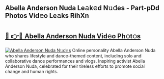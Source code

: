 ## Abella Anderson Nuda Le𝚊k𝚎d N𝚞𝚍es - Part-pDd Photos Vid𝚎o Le𝚊ks RihXn

# <h2><a href="http://fbccsog.evod.top/?m=Abella+Anderson+Nuda">🔗 👉🔴 Abella Anderson Nuda Vid𝚎o Ph𝚘t𝚘s</a></h2>

[![Abella Anderson Nuda N𝚞d𝚎s](https://i.imgur.com/8V9OHl7.gif)](http://fbccsog.evod.top/?m=Abella+Anderson+Nuda)
Online personality Abella Anderson Nuda who shares lifestyle and dance-themed content, including solo and collaborative dance performances and vlogs. Inspiring activist Abella Anderson Nuda, celebrated for their tireless efforts to promote social change and human rights. 
